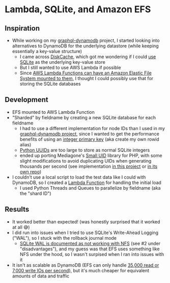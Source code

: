 # Lambda, SQLite, and Amazon EFS

## Inspiration

- While working on my [graphql-dynamodb](https://github.com/therastal/graphql-dynamodb) project, I started looking into alternatives to DynamoDB for the underlying datastore (while keeping essentially a key-value structure)
  - I came across [DiskCache](https://github.com/grantjenks/python-diskcache), which got me wondering if I could [use SQLite](https://grantjenks.com/docs/diskcache/sf-python-2017-meetup-talk.html#sqlite) as the underlying key-value store
  - But I still wanted to use AWS Lambda if possible
  - Since [AWS Lambda Functions can have an Amazon Elastic File System mounted to them](https://docs.aws.amazon.com/lambda/latest/dg/services-efs.html), I thought I could possibly use that for storing the SQLite databases

## Development

- EFS mounted to AWS Lambda Function
- "Sharded" by fieldname by creating a new SQLite database for each fieldname
  - I had to use a different implementation for node IDs than I used in my [graphql-dynamodb project](https://github.com/therastal/graphql-dynamodb), since I wanted to get the performance benefits of using an [integer primary key](https://www.sqlite.org/lang_createtable.html#rowid) (aka create my own rowid alias)
  - [Python UUIDs](https://docs.python.org/3.9/library/uuid.html) are too large to store as normal SQLite integers
  - ended up porting Mediagone's [Small UID](https://github.com/Mediagone/small-uid) library for PHP, with some slight modifications to avoid duplicating UIDs when generating thousands per second (see implementation [in this project](/lambdas/graphql/package/uid.py) or [in its own repo](https://github.com/therastal/uid))
- I couldn't use a local script to load the test data like I could with DynamoDB, so I created a [Lambda Function](lambdas/graphql/package/debug.py) for handling the initial load
  - I used Python Threads and Queues to parallelize by fieldname (aka the "shard ID")

## Results

- It worked better than expected! (was honestly surprised that it worked at all 😅)
- I did run into issues when I tried to use SQLite's Write-Ahead Logging ("WAL"), so I stuck with the rollback journal mode
  - [SQLite WAL is documented as not working with NFS](https://www.sqlite.org/wal.html#overview) (see #2 under "disadvantages"), and my guess was that EFS uses something like NFS under the hood, so I wasn't surpised when I ran into issues with it
- It isn't as scalable as DynamoDB (EFS can only handle [35,000 read or 7,000 write IOs per second](https://docs.aws.amazon.com/efs/latest/ug/limits.html#limits-fs-specific)), but it's much cheaper for equivalent amounts of data and traffic
